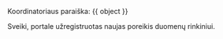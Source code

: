 Koordinatoriaus paraiška: {{ object }}

Sveiki, portale užregistruotas naujas poreikis duomenų rinkiniui.
